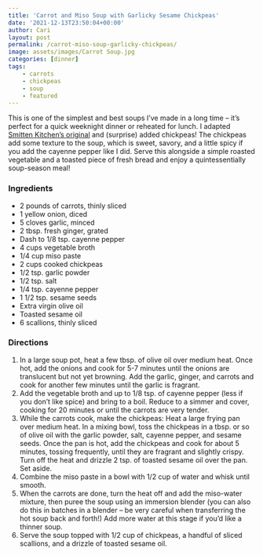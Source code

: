 ```yaml
---
title: 'Carrot and Miso Soup with Garlicky Sesame Chickpeas'
date: '2021-12-13T23:50:04+00:00'
author: Cari
layout: post
permalink: /carrot-miso-soup-garlicky-chickpeas/
image: assets/images/Carrot Soup.jpg
categories: [dinner]
tags:
    - carrots
    - chickpeas
    - soup
    - featured
---
```


This is one of the simplest and best soups I’ve made in a long time – it’s perfect for a quick weeknight dinner or reheated for lunch. I adapted [Smitten Kitchen’s original](https://smittenkitchen.com/2012/01/carrot-soup-with-miso-and-sesame/) and (surprise) added chickpeas! The chickpeas add some texture to the soup, which is sweet, savory, and a little spicy if you add the cayenne pepper like I did. Serve this alongside a simple roasted vegetable and a toasted piece of fresh bread and enjoy a quintessentially soup-season meal!

<h3> Ingredients </h3>

- 2 pounds of carrots, thinly sliced
- 1 yellow onion, diced
- 5 cloves garlic, minced
- 2 tbsp. fresh ginger, grated
- Dash to 1/8 tsp. cayenne pepper
- 4 cups vegetable broth
- 1/4 cup miso paste
- 2 cups cooked chickpeas
- 1/2 tsp. garlic powder
- 1/2 tsp. salt
- 1/4 tsp. cayenne pepper
- 1 1/2 tsp. sesame seeds
- Extra virgin olive oil
- Toasted sesame oil
- 6 scallions, thinly sliced

<h3> Directions </h3>

1. In a large soup pot, heat a few tbsp. of olive oil over medium heat. Once hot, add the onions and cook for 5-7 minutes until the onions are translucent but not yet browning. Add the garlic, ginger, and carrots and cook for another few minutes until the garlic is fragrant.
2. Add the vegetable broth and up to 1/8 tsp. of cayenne pepper (less if you don’t like spice) and bring to a boil. Reduce to a simmer and cover, cooking for 20 minutes or until the carrots are very tender.
3. While the carrots cook, make the chickpeas: Heat a large frying pan over medium heat. In a mixing bowl, toss the chickpeas in a tbsp. or so of olive oil with the garlic powder, salt, cayenne pepper, and sesame seeds. Once the pan is hot, add the chickpeas and cook for about 5 minutes, tossing frequently, until they are fragrant and slightly crispy. Turn off the heat and drizzle 2 tsp. of toasted sesame oil over the pan. Set aside.
4. Combine the miso paste in a bowl with 1/2 cup of water and whisk until smooth.
5. When the carrots are done, turn the heat off and add the miso-water mixture, then puree the soup using an immersion blender (you can also do this in batches in a blender – be very careful when transferring the hot soup back and forth!) Add more water at this stage if you’d like a thinner soup.
6. Serve the soup topped with 1/2 cup of chickpeas, a handful of sliced scallions, and a drizzle of toasted sesame oil.